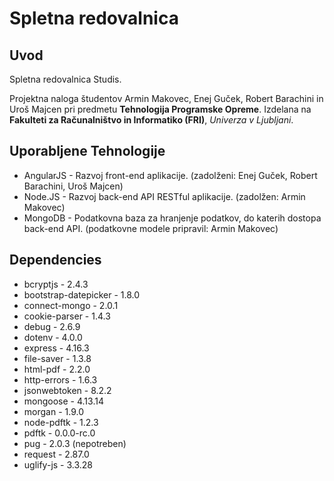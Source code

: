 # Spletna redovalnica #
## Uvod ##

Spletna redovalnica Studis.

Projektna naloga študentov Armin Makovec, Enej Guček, Robert Barachini in Uroš Majcen pri predmetu **Tehnologija Programske Opreme**.
Izdelana na **Fakulteti za Računalništvo in Informatiko (FRI)**, *Univerza v Ljubljani*.

## Uporabljene Tehnologije ##
* AngularJS - Razvoj front-end aplikacije. (zadolženi: Enej Guček, Robert Barachini, Uroš Majcen)
* Node.JS - Razvoj back-end API RESTful aplikacije. (zadolžen: Armin Makovec)
* MongoDB - Podatkovna baza za hranjenje podatkov, do katerih dostopa back-end API. (podatkovne modele pripravil: Armin Makovec)

## Dependencies ##
* bcryptjs - 2.4.3
* bootstrap-datepicker - 1.8.0
* connect-mongo - 2.0.1
* cookie-parser - 1.4.3
* debug - 2.6.9
* dotenv - 4.0.0
* express - 4.16.3
* file-saver - 1.3.8
* html-pdf - 2.2.0
* http-errors - 1.6.3
* jsonwebtoken - 8.2.2
* mongoose - 4.13.14
* morgan - 1.9.0
* node-pdftk - 1.2.3
* pdftk - 0.0.0-rc.0
* pug - 2.0.3 (nepotreben)
* request - 2.87.0
* uglify-js - 3.3.28